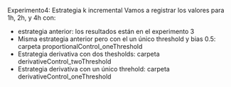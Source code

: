Experimento4: 
Estrategia k incremental 
Vamos a registrar los valores para 1h, 2h, y 4h con:
- estrategia anterior: los resultados están en el experimento 3
- Misma estrategia anterior pero con el un único threshold y bias 0.5: carpeta proportionalControl_oneThreshold
- Estrategia derivativa con dos thesholds: carpeta derivativeControl_twoThreshold
- Estrategia derivativa con un único threhold: carpeta derivativeControl_oneThreshold
